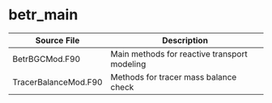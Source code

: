 # betr_main

|Source File        | Description |
|------|----|
|  BetrBGCMod.F90|Main methods for reactive transport modeling|
|  TracerBalanceMod.F90|Methods for tracer mass balance check|
